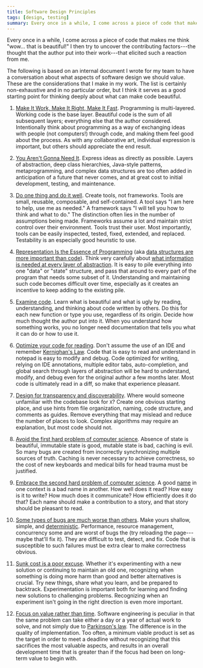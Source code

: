 ```yaml
---
title: Software Design Principles
tags: [design, testing]
summary: Every once in a while, I come across a piece of code that makes me think "wow... that is beautiful!" I then try to uncover the contributing factors---the thought that the author put into their work---that elicited such a reaction from me.
---
```


Every once in a while, I come across a piece of code that makes me think "wow... that is beautiful!" I then try to uncover the contributing factors---the thought that the author put into their work---that elicited such a reaction from me.

The following is based on an internal document I wrote for my team to have a conversation about what aspects of software design we should value. These are the considerations that I make in my work. The list is certainly non-exhaustive and in no particular order, but I think it serves as a good starting point for thinking deeply about what can make code beautiful.

1. [Make It Work, Make It Right, Make It Fast][Make It Work]. Programming is multi-layered. Working code is the base layer. Beautiful code is the sum of all subsequent layers; everything else that the author considered. Intentionally think about programming as a way of exchanging ideas with people (not computers!) through code, and making them feel good about the process. As with any collaborative art, individual expression is important, but others should appreciate the end result.

2. [You Aren't Gonna Need It][YAGNI]. Express ideas as directly as possible. Layers of abstraction, deep class hierarchies, Java-style patterns, metaprogramming, and complex data structures are too often added in anticipation of a future that never comes, and at great cost to initial development, testing, and maintenance.

3. [Do one thing and do it well][Unix]. Create tools, not frameworks. Tools are small, reusable, composable, and self-contained. A tool says "I am here to help, use me as needed." A framework says "I will tell you how to think and what to do." The distinction often lies in the number of assumptions being made. Frameworks assume a lot and maintain strict control over their environment. Tools trust their user. Most importantly, tools can be easily inspected, tested, fixed, extended, and replaced. Testability is an especially good heuristic to use.

4. [Representation Is the Essence of Programming][Repr] (aka [data structures are more important than code][Data over code]). Think very carefully about [what information is needed at every layer of abstraction][Least privilege]. It is easy to pile everything into one "data" or "state" structure, and pass that around to every part of the program that needs some subset of it. Understanding and maintaining such code becomes difficult over time, especially as it creates an incentive to keep adding to the existing pile.

5. [Examine code][Examine code]. Learn what is beautiful and what is ugly by reading, understanding, and thinking about code written by others. Do this for each new function or type you use, regardless of its origin. Decide how much thought the author put into it. When you understand how something works, you no longer need documentation that tells you what it can do or how to use it.

6. [Optimize your code for reading][Readable code]. Don't assume the use of an IDE and remember [Kernighan's Law][Kernighan's Law]. Code that is easy to read and understand in notepad is easy to modify and debug. Code optimized for writing, relying on IDE annotations, multiple editor tabs, auto-completion, and global search through layers of abstraction will be hard to understand, modify, and debug even for the original author a few months later. Most code is ultimately read in a diff, so make that experience pleasant.

7. [Design for transparency and discoverability][Discoverability]. Where would someone unfamiliar with the codebase look for `X`? Create one obvious starting place, and use hints from file organization, naming, code structure, and comments as guides. Remove everything that may mislead and reduce the number of places to look. Complex algorithms may require an explanation, but most code should not.

8. [Avoid the first hard problem of computer science][First problem]. Absence of state is beautiful, immutable state is good, mutable state is bad, caching is evil. So many bugs are created from incorrectly synchronizing multiple sources of truth. Caching is never necessary to achieve correctness, so the cost of new keyboards and medical bills for head trauma must be justified.

9. [Embrace the second hard problem of computer science][Pike style]. A good [name][Names] in one context is a bad name in another. How well does it read? How easy is it to write? How much does it communicate? How efficiently does it do that? Each name should make a contribution to a story, and that story should be pleasant to read.

10. [Some types of bugs are much worse than others][Heisenbug]. Make yours shallow, simple, and [deterministic][Deterministic]. Performance, resource management, concurrency some and are worst of bugs the (try reloading the page---maybe that'll fix it). They are difficult to test, detect, and fix. Code that is susceptible to such failures must be extra clear to make correctness obvious.

11. [Sunk cost is a poor excuse][Sunk cost]. Whether it's experimenting with a new solution or continuing to maintain an old one, recognizing when something is doing more harm than good and better alternatives is crucial. Try new things, share what you learn, and be prepared to backtrack. Experimentation is important both for learning and finding new solutions to challenging problems. Recognizing when an experiment isn't going in the right direction is even more important.

12. [Focus on value rather than time][Time]. Software engineering is peculiar in that the same problem can take either a day or a year of actual work to solve, and not simply due to [Parkinson's law][Parkinson's law]. The difference is in the quality of implementation. Too often, a minimum viable product is set as the target in order to meet a deadline without recognizing that this sacrifices the most valuable aspects, and results in an overall development time that is greater than if the focus had been on long-term value to begin with.

[Make It Work]: https://wiki.c2.com/?MakeItWorkMakeItRightMakeItFast
[YAGNI]: https://www.martinfowler.com/bliki/Yagni.html
[Unix]: https://en.wikipedia.org/wiki/Unix_philosophy
[Repr]: https://archive.org/details/MythicalManMonth/page/n115/mode/2up
[Data over code]: https://lwn.net/Articles/193244/
[Least privilege]: https://en.wikipedia.org/wiki/Principle_of_least_privilege
[Examine code]: http://www.gigamonkeys.com/code-reading/
[Readable code]: https://devblogs.microsoft.com/oldnewthing/20070406-00/?p=27343
[Kernighan's Law]: https://github.com/dwmkerr/hacker-laws#kernighans-law
[Discoverability]: http://www.catb.org/~esr/writings/taoup/html/ch06s02.html
[First problem]: https://googleprojectzero.blogspot.com/2018/09/a-cache-invalidation-bug-in-linux.html
[Pike style]: http://doc.cat-v.org/bell_labs/pikestyle
[Names]: https://talks.golang.org/2014/names.slide#1
[Heisenbug]: https://en.wikipedia.org/wiki/Heisenbug
[Deterministic]: https://corensic.wordpress.com/2011/07/05/correctness-bugs-and-non-determinism/
[Sunk cost]: https://en.wikipedia.org/wiki/Sunk_cost
[Time]: https://iism.org/article/driving-engineers-to-an-arbitrary-date-is-a-value-destroying-mistake-49
[Parkinson's law]: https://en.wikipedia.org/wiki/Parkinson%27s_law
